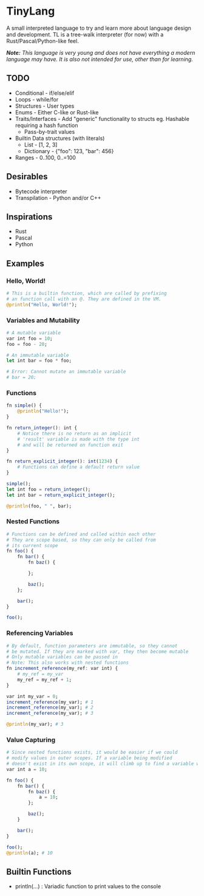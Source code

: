 # TinyLang
A small interpreted language to try and learn more about language design and development. TL is a tree-walk interpreter (for now) with a Rust/Pascal/Python-like feel.

***Note:** This language is very young and does not have everything a modern language may have. It is also not intended for use, other than for learning.*

## TODO
* Conditional - if/else/elif
* Loops - while/for
* Structures - User types
* Enums - Either C-like or Rust-like
* Traits/Interfaces - Add "generic" functionality to structs eg. Hashable requiring a hash function
	* Pass-by-trait values
* Builtin Data structures (with literals)
	* List - [1, 2, 3]
	* Dictionary - {"foo": 123, "bar": 456}
* Ranges - 0..100, 0..=100

## Desirables
* Bytecode interpreter
* Transpilation - Python and/or C++

## Inspirations
* Rust
* Pascal
* Python

## Examples

### Hello, World!
```julia
# This is a builtin function, which are called by prefixing 
# an function call with an @. They are defined in the VM.
@println("Hello, World!");
```

### Variables and Mutability
```julia
# A mutable variable
var int foo = 10;
foo = foo - 20;

# An immutable variable
let int bar = foo * foo;

# Error: Cannot mutate an immutable variable
# bar = 20;
```

### Functions
```julia
fn simple() {
	@println("Hello!");
}

fn return_integer(): int {
	# Notice there is no return as an implicit
	# 'result' variable is made with the type int
	# and will be returned on function exit
}

fn return_explicit_integer(): int(1234) {
	# Functions can define a default return value
}

simple();
let int foo = return_integer();
let int bar = return_explicit_integer();

@println(foo, " ", bar);
```

### Nested Functions
```julia
# Functions can be defined and called within each other
# They are scope based, so they can only be called from
# its current scope
fn foo() {
	fn bar() {
		fn baz() {

		};

		baz();
	};

	bar();
}

foo();
```

### Referencing Variables
```julia
# By default, function parameters are immutable, so they cannot
# be mutated. If they are marked with var, they then become mutable
# Only mutable variables can be passed in
# Note: This also works with nested functions
fn increment_reference(my_ref: var int) {
	# my_ref = my_var
	my_ref = my_ref + 1;
}

var int my_var = 0;
increment_reference(my_var); # 1
increment_reference(my_var); # 2
increment_reference(my_var); # 3

@println(my_var); # 3
```

### Value Capturing
```julia
# Since nested functions exists, it would be easier if we could
# modify values in outer scopes. If a variable being modified 
# doesn't exist in its own scope, it will climb up to find a variable with that name
var int a = 10;

fn foo() {
	fn bar() {
		fn baz() {
			a = 10;
		};

		baz();
	}

	bar();
}

foo();
@println(a); # 10
```

## Builtin Functions
* println(...) : Variadic function to print values to the console
